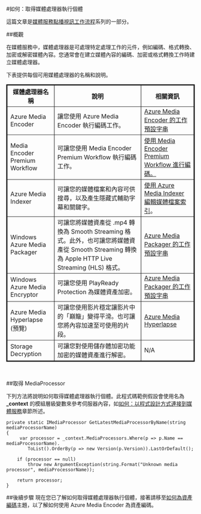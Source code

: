 <properties 
	pageTitle="如何建立媒體處理器 - Azure" 
	description="了解如何建立媒體處理器元件，為 Azure 媒體服務的媒體內容進行編碼、格式轉換、加密或解密。程式碼範例以 C# 撰寫，並使用 Media Services SDK for .NET。" 
	services="media-services" 
	documentationCenter="" 
	authors="juliako" 
	manager="dwrede" 
	editor=""/>

<tags 
	ms.service="media-services" 
	ms.workload="media" 
	ms.tgt_pltfrm="na" 
	ms.devlang="na" 
	ms.topic="article" 
	ms.date="05/13/2015" 
	ms.author="juliako"/>


#如何：取得媒體處理器執行個體

這篇文章是[媒體服務點播視訊工作流程](media-services-video-on-demand-workflow.md)系列的一部分。

##概觀

在媒體服務中，媒體處理器是可處理特定處理工作的元件，例如編碼、格式轉換、加密或解密媒體內容。您通常會在建立媒體內容的編碼、加密或格式轉換工作時建立媒體處理器。

下表提供每個可用媒體處理器的名稱和說明。

<table border="2" cellspacing="0" cellpadding="5" style="border: 2px solid #000000;">
  <thead>
    <tr>
       <th>媒體處理器名稱</th>
       <th>說明</th>
	<th>相關資訊</th>
    </tr>
  </thead>
  <tbody>
    <tr>
       <td>Azure Media Encoder</td>
       <td>讓您使用 Azure Media Encoder 執行編碼工作。</td>
       <td><a href="http://msdn.microsoft.com/library/jj129582.aspx">Azure Media Encoder 的工作預設字串</a></td>
    </tr>
    <tr>
       <td>Media Encoder Premium Workflow</td>
       <td>可讓您使用 Media Encoder Premium Workflow 執行編碼工作。</td>
       <td><a href="http://azure.microsoft.com/documentation/articles/media-services-encode-with-premium-workflow/">使用 Media Encoder Premium Workflow 進行編碼。</a></td>
    </tr>    
	<tr>
        <td>Azure Media Indexer</td>
        <td>可讓您的媒體檔案和內容可供搜尋，以及產生隱藏式輔助字幕和關鍵字。</td>
		<td><a href="http://azure.microsoft.com/documentation/articles/media-services-index-content/">使用 Azure Media Indexer 編輯媒體檔案索引</a>。</td>
    </tr>
    <tr>
        <td>Windows Azure Media Packager</td>
        <td>可讓您將媒體資產從 .mp4 轉換為 Smooth Streaming 格式。此外，也可讓您將媒體資產從 Smooth Streaming 轉換為 Apple HTTP Live Streaming (HLS) 格式。</td>
		<td><a href="http://msdn.microsoft.com/library/hh973635.aspx">Azure Media Packager 的工作預設字串</a></td>
    </tr>
    <tr>
        <td>Windows Azure Media Encryptor</td>
        <td>可讓您使用 PlayReady Protection 為媒體資產加密。</td>
        <td><a href="http://msdn.microsoft.com/library/hh973610.aspx">Azure Media Packager 的工作預設字串</a></td>
    </tr>
	<tr>
		<td>Azure Media Hyperlapse (預覽)</td>
		<td>可讓您使用影片穩定讓影片中的「巔簸」變得平滑。也可讓您將內容加速至可使用的片段。</td>
		<td><a href="http://go.microsoft.com/fwlink/?LinkId=613274">Azure Media Hyperlapse</a></td>
	</tr>
    <tr>
        <td>Storage Decryption</td>
        <td>可讓您對使用儲存體加密功能加密的媒體資產進行解密。</td>
		<td>N/A</td>
    </tr>  </tbody>
</table>

<br />

##取得 MediaProcessor

下列方法將說明如何取得媒體處理器執行個體。此程式碼範例假設會使用名為 **_context** 的模組層級變數來參考伺服器內容，如[如何：以程式設計方式連接到媒體服務]章節所述。

	private static IMediaProcessor GetLatestMediaProcessorByName(string mediaProcessorName)
	{
	     var processor = _context.MediaProcessors.Where(p => p.Name == mediaProcessorName).
	        ToList().OrderBy(p => new Version(p.Version)).LastOrDefault();
	
	    if (processor == null)
	        throw new ArgumentException(string.Format("Unknown media processor", mediaProcessorName));
	
	    return processor;
	}

##後續步驟
現在您已了解如何取得媒體處理器執行個體，接著請移至[如何為資產編碼][]主題，以了解如何使用 Azure Media Encoder 為資產編碼。

[如何為資產編碼]: media-services-encode-asset.md
[Task Preset Strings for the Azure Media Encoder]: http://msdn.microsoft.com/library/jj129582.aspx
[如何：以程式設計方式連接到媒體服務]: ../media-services-set-up-computer/

<!---HONumber=July15_HO2-->